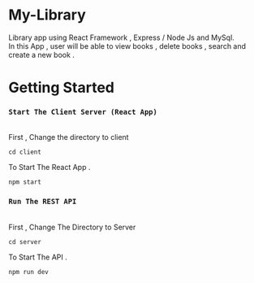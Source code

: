 # My-Library
Library app using React Framework , Express / Node Js and MySql. <br/>
In this App , user will be able to view books , delete books , search and create a new book . 

# Getting Started 
### `Start The Client Server (React App)`

<br/>
First , Change the directory to client

```
cd client 
```

To Start The React App . 

```
npm start
```

### `Run The REST API` 

<br/>
First , Change The Directory to Server

```
cd server 
```

To Start The API . 

```
npm run dev
```


